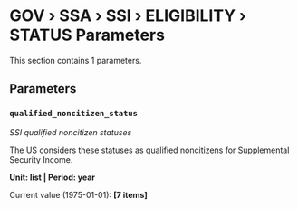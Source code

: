 # GOV › SSA › SSI › ELIGIBILITY › STATUS Parameters

This section contains 1 parameters.

## Parameters

### `qualified_noncitizen_status`
*SSI qualified noncitizen statuses*

The US considers these statuses as qualified noncitizens for Supplemental Security Income.

**Unit: list | Period: year**

Current value (1975-01-01): **[7 items]**

